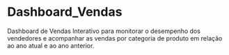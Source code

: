 # Dashboard_Vendas
 Dashboard de Vendas Interativo para monitorar o desempenho dos vendedores e acompanhar as vendas por categoria de produto em relação ao ano atual e ao ano anterior.
